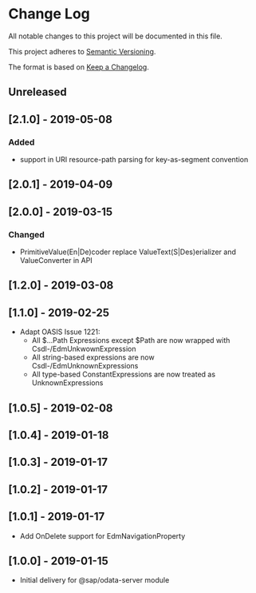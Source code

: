 # Change Log

All notable changes to this project will be documented in this file.

This project adheres to [Semantic Versioning](http://semver.org/).

The format is based on [Keep a Changelog](http://keepachangelog.com/).

## Unreleased

## [2.1.0] - 2019-05-08

### Added
- support in URI resource-path parsing for key-as-segment convention

## [2.0.1] - 2019-04-09

## [2.0.0] - 2019-03-15
### Changed
- PrimitiveValue(En|De)coder replace ValueText(S|Des)erializer and ValueConverter in API

## [1.2.0] - 2019-03-08

## [1.1.0] - 2019-02-25

- Adapt OASIS Issue 1221:
    - All $...Path Expressions except $Path are now wrapped with Csdl-/EdmUnkwownExpression
    - All string-based expressions are now Csdl-/EdmUnknownExpressions
    - All type-based ConstantExpressions are now treated as UnknownExpressions

## [1.0.5] - 2019-02-08

## [1.0.4] - 2019-01-18

## [1.0.3] - 2019-01-17

## [1.0.2] - 2019-01-17

## [1.0.1] - 2019-01-17
- Add OnDelete support for EdmNavigationProperty

## [1.0.0] - 2019-01-15

* Initial delivery for @sap/odata-server module
